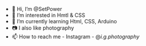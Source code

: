 - 👋 Hi, I’m @SetPower
- 👀 I’m interested in Hmtl & CSS
- 🌱 I’m currently learning Html, CSS, Arduino
- 📷 I also like photography
- 📫 How to reach me - Instagram - @_i.g.photography_

<!---
SetPower/SetPower is a ✨ special ✨ repository because its `README.md` (this file) appears on your GitHub profile.
You can click the Preview link to take a look at your changes.
--->
